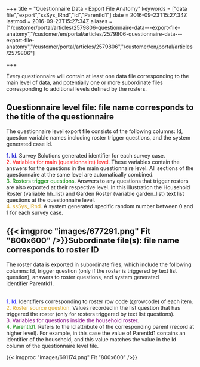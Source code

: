 ﻿+++
title = "Questionnaire Data - Export File Anatomy"
keywords = ["data file","export","ssSys_IRnd","Id","ParentId1"]
date = 2016-09-23T15:27:34Z
lastmod = 2016-09-23T15:27:34Z
aliases = ["/customer/portal/articles/2579806-questionnaire-data---export-file-anatomy","/customer/en/portal/articles/2579806-questionnaire-data---export-file-anatomy","/customer/portal/articles/2579806","/customer/en/portal/articles/2579806"]

+++

Every questionnaire will contain at least one data file corresponding to
the main level of data, and potentially one or more subordinate files
corresponding to additional levels defined by the rosters.

Questionnaire level file: file name corresponds to the title of the questionnaire  
-----------------------------------------------------------------------------------

The questionnaire level export file consists of the following columns:
Id, question variable names including roster trigger questions, and the
system generated case Id.

<span style="color:#0000CD !important;">1. Id.</span> Survey Solutions
generated identifier for each survey case.  
<span style="color:#FF0000;">2. Variables for main (questionnaire)
level. </span>These variables contain the answers for the questions in
the main questionnaire level. All sections of the questionnaire at the
same level are automatically combined.  
<span style="color:#008000;">3. Rosters trigger questions.
</span>Answers to any questions that trigger rosters are also exported
at their respective level. In this illustration the Household Roster
(variable hh\_list) and Garden Roster (variable garden\_list) text list
questions at the questionnaire level.  
<span style="color:#DAA520;">4. ssSys\_IRnd.</span> A system generated
specific random number between 0 and 1 for each survey case.  

{{< imgproc "images/677291.png" Fit "800x600" />}}Subordinate file(s): file name corresponds to roster ID  
--------------------------------------------------------------------------------

The roster data is exported in subordinate files, which include the
following columns: Id, trigger question (only if the roster is triggered
by text list question), answers to roster questions, and system
generated identifier ParentId1.   
 

<span style="color:#0000FF;">1. Id.</span> Identifiers corresponding to
roster row code (@rowcode) of each item.  
<span style="color:#DAA520;">2. Roster source question. </span>Values
recorded in the list question that has triggered the roster (only for
rosters triggered by text list questions).  
<span style="color:#800080;">3. Variables for questions inside the
household roster.</span>  
<span style="color:#008000;">4. ParentId1.</span> Refers to the Id
attribute of the corresponding parent (record at higher level). For
example, in this case the value of ParentId1 contains an identifier of
the household, and this value matches the value in the Id column of the
questionnaire level file.

{{< imgproc "images/691174.png" Fit "800x600" />}}
